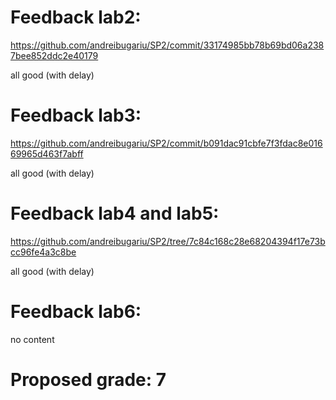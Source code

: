 # Feedback lab2:
https://github.com/andreibugariu/SP2/commit/33174985bb78b69bd06a2387bee852ddc2e40179

all good (with delay) 
# Feedback lab3:
https://github.com/andreibugariu/SP2/commit/b091dac91cbfe7f3fdac8e01669965d463f7abff

all good (with delay)

# Feedback lab4 and lab5:
https://github.com/andreibugariu/SP2/tree/7c84c168c28e68204394f17e73bcc96fe4a3c8be

all good (with delay)

# Feedback lab6:

no content

# Proposed grade: 7
